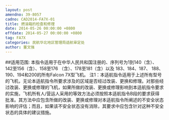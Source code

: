```yaml
---
layout: post
amendno: 39-8057
cadno: CAD2014-FA7X-01
title: 燃油箱的检查和修理
date: 2014-05-26 00:00:00 +0800
effdate: 2014-05-27 00:00:00 +0800
tag: FA7X
categories: 民航华北地区管理局适航审定处
author: 董文强
---
```


##适用范围:
本指令适用于在中华人民共和国注册的、序列号为1到140（含）、 142至156（含）、158至176 （含）、178至181（含）以及 183、184、187、 188、190、194和200的所有Falcon 7X型飞机。
注1：本适航指令适用于上述所有型号的飞机，无论本适航指令所要求涉及的区域是否经过改装、更换和修理。对那些经过改装、更换或修理的飞机，如果所做的改装、更换或修理影响到本适航指令要求的实施，飞机所有人/营运人采用的等效方法必须按照本适航指令B段的要求获得批准。其方法中应包含所做的改装、更换或修理对本适航指令所阐述的不安全状态影响的评估；而且，如果该不安全状态没有消除，其要求中应包含针对这种不安全状态的具体的建议措施。

